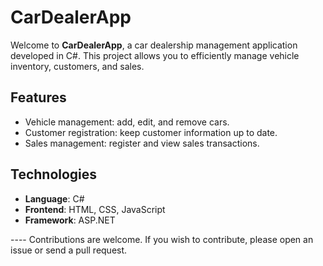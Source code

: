 # CarDealerApp

Welcome to **CarDealerApp**, a car dealership management application developed in C#. This project allows you to efficiently manage vehicle inventory, customers, and sales.

## Features

- Vehicle management: add, edit, and remove cars.
- Customer registration: keep customer information up to date.
- Sales management: register and view sales transactions.

## Technologies

- **Language**: C#
- **Frontend**: HTML, CSS, JavaScript
- **Framework**: ASP.NET

--<Contributions>--
Contributions are welcome. If you wish to contribute, please open an issue or send a pull request.

